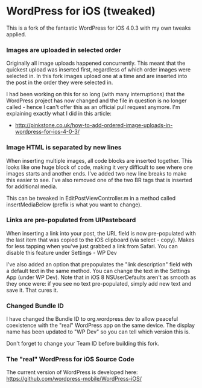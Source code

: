 # WordPress for iOS (tweaked)

This is a fork of the fantastic WordPress for iOS 4.0.3 with my own tweaks applied. 


### Images are uploaded in selected order

Originally all image uploads happened concurrently. This meant that the quickest upload was inserted first, regardless of which order images were selected in. In this fork images upload one at a time and are inserted into the post in the order they were selected in.

I had been working on this for so long (with many interruptions) that the WordPress project has now changed and the file in question is no longer called - hence I can't offer this as an official pull request anymore. I'm explaining exactly what I did in this article: 
- http://pinkstone.co.uk/how-to-add-ordered-image-uploads-in-wordpress-for-ios-4-0-3/


### Image HTML is separated by new lines

When inserting multiple images, all code blocks are inserted together. This looks like one huge block of code, making it very difficult to see where one images starts and another ends. I've added two new line breaks to make this easier to see. I've also removed one of the two BR tags that is inserted for additional media.

This can be tweaked in EditPostViewController.m in a method called insertMediaBelow (prefix is what you want to change).


### Links are pre-populated from UIPasteboard

When inserting a link into your post, the URL field is now pre-populated with the last item that was copied to the iOS clipboard (via select - copy). Makes for less tapping when you've just grabbed a link from Safari. You can disable this feature under Settings - WP Dev

I've also added an option that prepopulates the "link description" field with a default text in the same method. You can change the text in the Settings App (under WP Dev). Note that in iOS 8 NSUserDefaults aren't as smooth as they once were: if you see no text pre-populated, simply add new text and save it. That cures it.


### Changed Bundle ID

I have changed the Bundle ID to org.wordpress.dev to allow peaceful coexistence with the "real" WordPress app on the same device. The display name has been updated to "WP Dev" so you can tell which version this is.

Don't forget to change your Team ID before building this fork.


### The "real" WordPress for iOS Source Code

The current version of WordPress is developed here: https://github.com/wordpress-mobile/WordPress-iOS/

